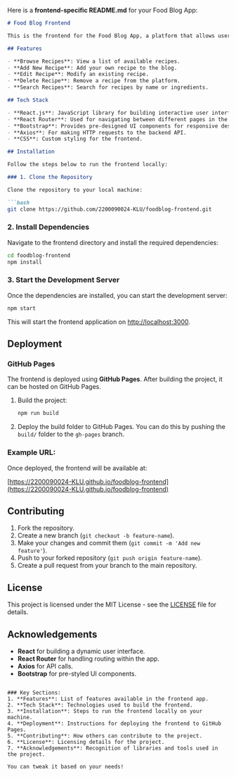 Here is a **frontend-specific README.md** for your Food Blog App:

```markdown
# Food Blog Frontend

This is the frontend for the Food Blog App, a platform that allows users to view, share, and manage recipes. Built with **React.js**, this app provides a smooth and interactive user experience for managing recipes.

## Features

- **Browse Recipes**: View a list of available recipes.
- **Add New Recipe**: Add your own recipe to the blog.
- **Edit Recipe**: Modify an existing recipe.
- **Delete Recipe**: Remove a recipe from the platform.
- **Search Recipes**: Search for recipes by name or ingredients.

## Tech Stack

- **React.js**: JavaScript library for building interactive user interfaces.
- **React Router**: Used for navigating between different pages in the app.
- **Bootstrap**: Provides pre-designed UI components for responsive design.
- **Axios**: For making HTTP requests to the backend API.
- **CSS**: Custom styling for the frontend.

## Installation

Follow the steps below to run the frontend locally:

### 1. Clone the Repository

Clone the repository to your local machine:

```bash
git clone https://github.com/2200090024-KLU/foodblog-frontend.git
```

### 2. Install Dependencies

Navigate to the frontend directory and install the required dependencies:

```bash
cd foodblog-frontend
npm install
```

### 3. Start the Development Server

Once the dependencies are installed, you can start the development server:

```bash
npm start
```

This will start the frontend application on [http://localhost:3000](http://localhost:3000).

## Deployment

### GitHub Pages

The frontend is deployed using **GitHub Pages**. After building the project, it can be hosted on GitHub Pages.

1. Build the project:

   ```bash
   npm run build
   ```

2. Deploy the build folder to GitHub Pages. You can do this by pushing the `build/` folder to the `gh-pages` branch.

### Example URL:

Once deployed, the frontend will be available at:

[https://2200090024-KLU.github.io/foodblog-frontend](https://2200090024-KLU.github.io/foodblog-frontend)

## Contributing

1. Fork the repository.
2. Create a new branch (`git checkout -b feature-name`).
3. Make your changes and commit them (`git commit -m 'Add new feature'`).
4. Push to your forked repository (`git push origin feature-name`).
5. Create a pull request from your branch to the main repository.

## License

This project is licensed under the MIT License - see the [LICENSE](LICENSE) file for details.

## Acknowledgements

- **React** for building a dynamic user interface.
- **React Router** for handling routing within the app.
- **Axios** for API calls.
- **Bootstrap** for pre-styled UI components.
```

### Key Sections:
1. **Features**: List of features available in the frontend app.
2. **Tech Stack**: Technologies used to build the frontend.
3. **Installation**: Steps to run the frontend locally on your machine.
4. **Deployment**: Instructions for deploying the frontend to GitHub Pages.
5. **Contributing**: How others can contribute to the project.
6. **License**: Licensing details for the project.
7. **Acknowledgements**: Recognition of libraries and tools used in the project.

You can tweak it based on your needs!
